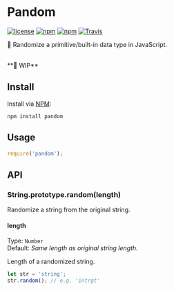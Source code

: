 # Pandom
[![license](https://img.shields.io/github/license/gluons/pandom.svg?style=flat-square)](https://github.com/gluons/pandom/blob/master/LICENSE)
[![npm](https://img.shields.io/npm/v/pandom.svg?style=flat-square)](https://www.npmjs.com/package/pandom)
[![npm](https://img.shields.io/npm/dt/pandom.svg?style=flat-square)](https://www.npmjs.com/package/pandom)
[![Travis](https://img.shields.io/travis/gluons/pandom.svg?style=flat-square)](https://travis-ci.org/gluons/pandom)

🔀 Randomize a primitive/built-in data type in JavaScript.

<br>
**🚧 WIP**
<br>

## Install
Install via [NPM](https://www.npmjs.com/):
```
npm install pandom
```

## Usage
```javascript
require('pandom');
```

## API
### String.prototype.random(length)
Randomize a string from the original string.

#### length
Type: `Number`  
Default: _Same length as original string length._

Length of a randomized string.

```javascript
let str = 'string';
str.random(); // e.g. 'intrgt'
```
